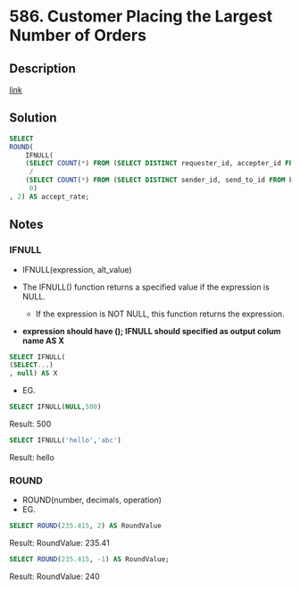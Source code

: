 # 586. Customer Placing the Largest Number of Orders

## Description

[link](https://leetcode.com/problems/friend-requests-i-overall-acceptance-rate/)


## Solution

```SQL
SELECT
ROUND(
	IFNULL(
	(SELECT COUNT(*) FROM (SELECT DISTINCT requester_id, accepter_id FROM RequestAccepted) AS A)
	 /
	(SELECT COUNT(*) FROM (SELECT DISTINCT sender_id, send_to_id FROM FriendRequest) AS B),
	 0)
, 2) AS accept_rate;
```

## Notes

### IFNULL
  * IFNULL(expression, alt_value)
  * The IFNULL() function returns a specified value if the expression is NULL.
	* If the expression is NOT NULL, this function returns the expression.

  * **expression should have (); IFNULL should specified as output colum name AS X**
  ```SQL
  SELECT IFNULL(
  (SELECT...)
  , null) AS X
  ```
  * EG.
```SQL
SELECT IFNULL(NULL,500)
```
Result: 500

```SQL
SELECT IFNULL('hello','abc')
```
Result: hello

### ROUND
  * ROUND(number, decimals, operation)
  * EG.
```SQL
SELECT ROUND(235.415, 2) AS RoundValue
```
Result: RoundValue: 235.41

```SQL
SELECT ROUND(235.415, -1) AS RoundValue;
```

Result: RoundValue: 240

